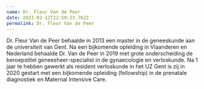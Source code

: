 ```yaml
---
name: Dr. Fleur Van de Peer
date: 2021-02-12T22:59:23.762Z
permalink: Dr. Fleur Van de Peer
---
```

Dr. Fleur Van de Peer behaalde in 2013 een master in de geneeskunde aan de universiteit van Gent. Na een bijkomende opleiding in Vlaanderen en Nederland behaalde Dr. Van de Peer in 2019 met grote onderscheiding de beroepstitel geneesheer-specialist in de gynaecologie en verloskunde. Na 1 jaar te hebben gewerkt als resident verloskunde in het UZ Gent is zij in 2020 gestart met een bijkomende opleiding (fellowship) in de prenatale diagnostiek en Maternal Intensive Care.